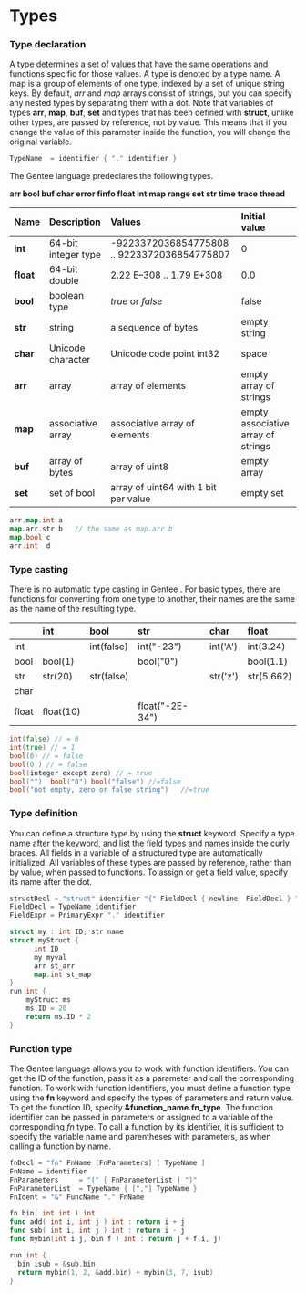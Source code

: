 # Types

### Type declaration

A type determines a set of values that have the same operations and functions specific for those values. A type is denoted by a type name. A map is a group of elements of one type, indexed by a set of unique string keys. By default, _arr_ and _map_ arrays consist of strings, but you can specify any nested types by separating them with a dot. Note that variables of types **arr**, **map**, **buf**, **set** and types that has been defined with **struct**, unlike other types, are passed by reference, not by value. This means that if you change the value of this parameter inside the function, you will change the original variable.

```go
TypeName  = identifier { "." identifier }
```

The Gentee language predeclares the following types.

**arr bool buf char error finfo float int map range set str time trace thread**

| Name | Description | Values | Initial value |
| :--- | :--- | :--- | :--- |
| **int** | 64-bit integer type | -9223372036854775808 .. 9223372036854775807 | 0 |
| **float** | 64-bit double | 2.22 E–308 ..    1.79 E+308 | 0.0 |
| **bool** | boolean type | _true_ or _false_ | false |
| **str** | string | a sequence of bytes | empty string |
| **char** | Unicode character | Unicode code point int32 | space |
| **arr** | array | array of elements | empty array of strings |
| **map** | associative array | associative array of elements | empty associative array of strings |
| **buf** | array of bytes | array of uint8 | empty array |
| **set** | set of bool | array of uint64 with 1 bit per value | empty set |

```go
arr.map.int a
map.arr.str b   // the same as map.arr b
map.bool c
arr.int  d
```

### Type casting

There is no automatic type casting in Gentee . For basic types, there are functions for converting from one type to another, their names are the same as the name of the resulting type.

|  | int | bool | str | char | float |
| :--- | :--- | :--- | :--- | :--- | :--- |
| int |  | int\(false\) | int\("-23"\) | int\('A'\) | int\(3.24\) |
| bool | bool\(1\) |  | bool\("0"\) |  | bool\(1.1\) |
| str | str\(20\) | str\(false\) |  | str\('z'\) | str\(5.662\) |
| char |  |  |  |  |  |
| float | float\(10\) |  | float\("-2E-34"\) |  |  |

```go
int(false) // = 0           
int(true) // = 1    
bool(0) // = false  
bool(0.) // = false  
bool(integer except zero) // = true    
bool("")  bool("0") bool("false") //=false
bool("not empty, zero or false string")   //=true
```

### Type definition

You can define a structure type by using the **struct** keyword. Specify a type name after the keyword, and list the field types and names inside the curly braces. All fields in a variable of a structured type are automatically initialized. All variables of these types are passed by reference, rather than by value, when passed to functions. To assign or get a field value, specify its name after the dot.

```go
structDecl = "struct" identifier "{" FieldDecl { newline  FieldDecl } "}"
FieldDecl = TypeName identifier
FieldExpr = PrimaryExpr "." identifier
```

```go
struct my : int ID; str name
struct myStruct {
      int ID
      my myval
      arr st_arr
      map.int st_map
}
run int {
    myStruct ms
    ms.ID = 20
    return ms.ID * 2
}
```

### Function type

The Gentee language allows you to work with function identifiers. You can get the ID of the function, pass it as a parameter and call the corresponding function. To work with function identifiers, you must define a function type using the **fn** keyword and specify the types of parameters and return value. To get the function ID, specify **&function\_name.fn\_type**. The function identifier can be passed in parameters or assigned to a variable of the corresponding _fn_ type. To call a function by its identifier, it is sufficient to specify the variable name and parentheses with parameters, as when calling a function by name.

```go
fnDecl = "fn" FnName [FnParameters] [ TypeName ]
FnName = identifier
FnParameters     = "(" [ FnParameterList ] ")"
FnParameterList  = TypeName { [","] TypeName }
FnIdent = "&" FuncName "." FnName
```

```go
fn bin( int int ) int
func add( int i, int j ) int : return i + j
func sub( int i, int j ) int : return i - j
func mybin(int i j, bin f ) int : return j + f(i, j)

run int {
  bin isub = &sub.bin
  return mybin(1, 2, &add.bin) + mybin(3, 7, isub)
}
```

